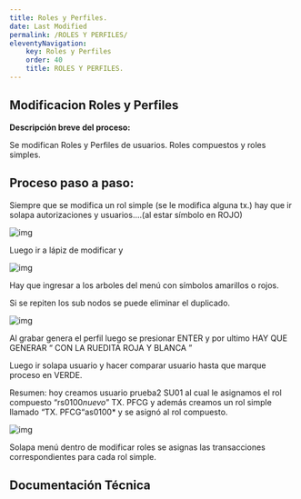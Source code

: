 ```yaml
---
title: Roles y Perfiles.
date: Last Modified
permalink: /ROLES Y PERFILES/
eleventyNavigation:
    key: Roles y Perfiles
    order: 40
    title: ROLES Y PERFILES.
---
```

## **Modificacion Roles y Perfiles**

**Descripción breve del proceso:**

Se modifican Roles y Perfiles de usuarios.
Roles compuestos y roles simples.

## Proceso paso a paso:

Siempre que se modifica un rol simple (se le modifica alguna
tx.) hay que ir solapa autorizaciones y usuarios….(al estar símbolo en ROJO)

![img](../content/images/RolesyPerfiles/ryp1.jpg)

Luego ir a lápiz de modificar y

![img](../content/images/RolesyPerfiles/ryp2.jpg)

Hay que ingresar a los arboles del menú con símbolos
amarillos o rojos.

Si se repiten los sub nodos se puede eliminar el duplicado.

![img](../content/images/RolesyPerfiles/ryp3.jpg)

Al grabar genera el perfil luego se presionar ENTER y por
ultimo HAY QUE GENERAR “ CON LA RUEDITA ROJA Y BLANCA ”

Luego ir solapa usuario y hacer comparar usuario hasta que
marque proceso en VERDE.

Resumen: hoy creamos usuario prueba2 SU01 al cual le
asignamos el rol compuesto “rs0100*nuevo*”  TX. PFCG y además creamos un
rol simple llamado “TX. PFCG“as0100* y se asignó al rol compuesto.

![img](../content/images/RolesyPerfiles/ryp4.jpg)

Solapa menú dentro de modificar roles se asignas las
transacciones correspondientes para cada rol simple.

## Documentación Técnica
